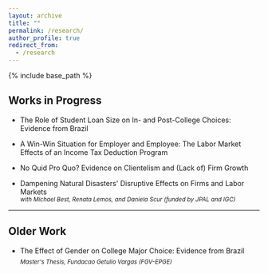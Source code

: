 ```yaml
---
layout: archive
title: ""
permalink: /research/
author_profile: true
redirect_from:
  - /research
---
```


{% include base_path %}

## Works in Progress

* The Role of Student Loan Size on In- and Post-College Choices: Evidence from Brazil  

* A Win-Win Situation for Employer and Employee: The Labor Market Effects of an Income Tax Deduction Program  

* No Quid Pro Quo? Evidence on Clientelism and (Lack of) Firm Growth  

* Dampening Natural Disasters' Disruptive Effects on Firms and Labor Markets   
<sub>*with Michael Best, Renata Lemos, and Daniela Scur (funded by JPAL and IGC)*</sub>

---

## Older Work

* The Effect of Gender on College Major Choice: Evidence from Brazil  
<sub>*Master's Thesis, Fundacao Getulio Vargas (FGV-EPGE)*</sub>
